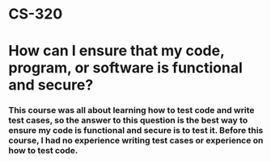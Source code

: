 # CS-320

# How can I ensure that my code, program, or software is functional and secure?

### This course was all about learning how to test code and write test cases, so the answer to this question is the best way to ensure my code is functional and secure is to test it. Before this course, I had no experience writing test cases or experience on how to test code.
